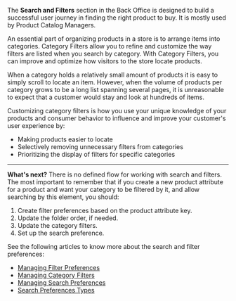The **Search and Filters** section in the Back Office is designed to build a successful user journey in finding the right product to buy. It is mostly used by Product Catalog Managers.


An essential part of organizing products in a store is to arrange items into categories. Category Filters allow you to refine and customize the way filters are listed when you search by category. With Category Filters, you can improve and optimize how visitors to the store locate products.

When a category holds a relatively small amount of products it is easy to simply scroll to locate an item. However, when the volume of products per category grows to be a long list spanning several pages, it is unreasonable to expect that a customer would stay and look at hundreds of items.

Customizing category filters is how you use your unique knowledge of your products and consumer behavior to influence and improve your customer's user experience by:
* Making products easier to locate
* Selectively removing unnecessary filters from categories
* Prioritizing the display of filters for specific categories
***
**What's next?**
There is no defined flow for working with search and filters. The most important to remember that if you create a new product attribute for a product and want your category to be filtered by it, and allow searching by this element, you should:
1. Create filter preferences based on the product attribute key.
2. Update the folder order, if needed.
3. Update the category filters.
4. Set up the search preference.

See the following articles to know more about the search and filter preferences:
* [Managing Filter Preferences](https://documentation.spryker.com/docs/en/managing-filter-preferences)
* [Managing Category Filters](https://documentation.spryker.com/docs/en/managing-category-filters)
* [Managing Search Preferences](https://documentation.spryker.com/docs/en/managing-search-preferences)
* [Search Preferences Types](https://documentation.spryker.com/docs/en/search-preferences-types)